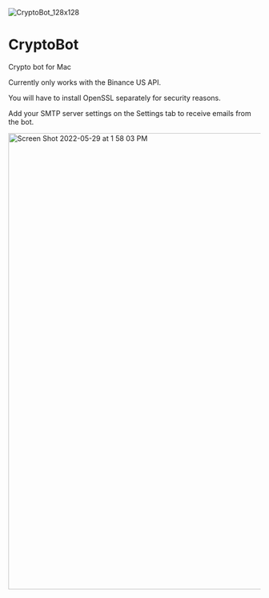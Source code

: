 ![CryptoBot_128x128](https://user-images.githubusercontent.com/920149/170891741-961fd4cf-22ec-4642-827a-4c575ae9750f.png)

# CryptoBot

Crypto bot for Mac

Currently only works with the Binance US API.

You will have to install OpenSSL separately for security reasons.

Add your SMTP server settings on the Settings tab to receive emails from the bot.

<img width="912" alt="Screen Shot 2022-05-29 at 1 58 03 PM" src="https://user-images.githubusercontent.com/920149/170891214-4cbda088-e984-4452-9ae7-ae3c06331843.png">
